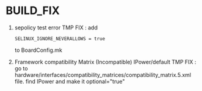 # BUILD_FIX
 
 1. sepolicy test error
    TMP FIX : add 

    ```
    SELINUX_IGNORE_NEVERALLOWS = true
    ```

    to BoardConfig.mk

 2. Framework compatibility Matrix (Incompatible) IPower/default
    TMP FIX : go to hardware/interfaces/compatibility_matrices/compatibility_matrix.5.xml file. find IPower and make it optional="true"
